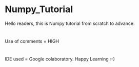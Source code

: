 # Numpy_Tutorial
Hello readers, this is Numpy tutorial from scratch to advance.  
#
Use of comments = HIGH
#
IDE used = Google colaboratory.
Happy Learning :-)

